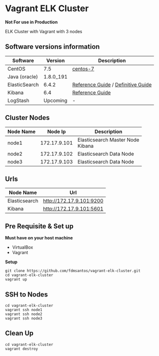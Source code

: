 # Vagrant ELK Cluster

**Not For use in Production**

ELK Cluster with Vagrant with 3 nodes

## Software versions information

| Software              | Version     | Description                        |
| --------------------------------- | ----------- | ----------------------------------------- |
| CentOS|7.5| [centos-7](https://app.vagrantup.com/centos/boxes/7) |
| Java (oracle)              | 1.8.0_191    |     |
| ElasticSearch                     | 6.4.2       | [Reference Guide](https://www.elastic.co/guide/en/elasticsearch/reference/current/index.html) / [Definitive Guide](https://www.elastic.co/guide/en/elasticsearch/guide/current/index.html) |
| Kibana | 6.4 | [Reference Guide](https://www.elastic.co/guide/en/kibana/current/index.html)|
| LogStash | Upcoming | - |


## Cluster Nodes

| Node Name | Node Ip | Description  |
| --- | ---- | --- |
|node1|172.17.9.101|Elasticsearch Master Node <br> Kibana |
|node2|172.17.9.102|Elasticsearch Data Node|
|node3|172.17.9.103|Elasticsearch Data Node|


## Urls

| Node Name | Url
| --- | ---- 
|Elasticsearch|http://172.17.9.101:9200
|Kibana|http://172.17.9.101:5601

## Pre Requisite & Set up

**Must have on your host machine**

* VirtualBox
* Vagrant

**Setup**

```
git clone https://github.com/fdmsantos/vagrant-elk-cluster.git
cd vagrant-elk-cluster
vagrant up
```

## SSH to Nodes

```
cd vagrant-elk-cluster
vagrant ssh node1
vagrant ssh node2
vagrant ssh node3
```

## Clean Up

```
cd vagrant-elk-cluster
vagrant destroy
```
